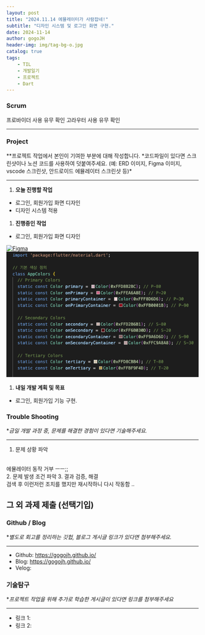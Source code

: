 ```yaml
---
layout: post
title: "2024.11.14 에뮬레이터가 사람잡네!"
subtitle: "디자인 시스템 및 로그인 화면 구현."
date: 2024-11-14
author: gogoJH
header-img: img/tag-bg-o.jpg
catalog: true
tags:
    - TIL
    - 개발일기
    - 프로젝트
    - Dart
---
```


### Scrum

프로바이더 사용 유무 확인
고라우터 사용 유무 확인

---

### Project

\**프로젝트 작업에서 본인이 기여한 부분에 대해 작성합니다.
*코드파일이 있다면 스크린샷이나 노션 코드를 사용하여 덧붙여주세요.
(예: ERD 이미지, Figma 이미지, vscode 스크린샷, 안드로이드 에뮬레이터 스크린샷 등)\*

---

1. **오늘 진행할 작업**

-   로그인, 회원가입 화면 디자인
-   디자인 시스템 적용

1. **진행중인 작업**

-   로그인, 회원가입 화면 디자인 

[![Figma](/img/app_start)](https://www.figma.com/design/SWr5IEAGEYHyWE1kijCpQh/resumeElice?node-id=0-1&t=RPuOVoDimmtMwYE0-1)
[![Notion](/img/code.png)](https://www.notion.so/elice-track/1-1372bb984257801fab5dd782d808fe72?p=13c2bb98425780599072fbfcb80e5933&pm=s)

1. **내일 개발 계획 및 목표**

-   로그인, 회원가입 기능 구현.

### Trouble Shooting

\*_금일 개발 과정 중, 문제를 해결한 경험이 있다면 기술해주세요._

---

1. 문제 상황 파악
<br>
에뮬레이터 동작 거부 ㅡㅡ;;
<br>
2. 문제 발생 조건 파악
3. 결과 검증, 해결
<br>
검색 후 이런저런 조치를 했지만 재시작하니 다시 작동함 ..
<br>

## 그 외 과제 제출 (선택기입)

### Github / Blog

\*_별도로 회고를 정리하는 깃헙, 블로그 게시글 링크가 있다면 첨부해주세요._

---

-   Github: https://gogojh.github.io/
-   Blog: https://gogojh.github.io/
-   Velog:

### 기술탐구

\*_프로젝트 작업을 위해 추가로 학습한 게시글이 있다면 링크를 첨부해주세요_

---

-   링크 1:
-   링크 2:
